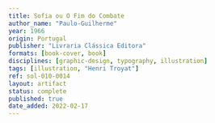 ```yaml
---
title: Sofia ou O Fim do Combate
author_name: "Paulo-Guilherme"
year: 1966
origin: Portugal
publisher: "Livraria Clássica Editora"
formats: [book-cover, book]
disciplines: [graphic-design, typography, illustration]
tags: [illustration, "Henri Troyat"]
ref: sol-010-0014
layout: artifact
status: complete
published: true
date_added: 2022-02-17
---
```

